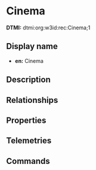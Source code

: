 # Cinema
**DTMI:** dtmi:org:w3id:rec:Cinema;1
## Display name
- **en:** Cinema
## Description
## Relationships
## Properties
## Telemetries
## Commands
